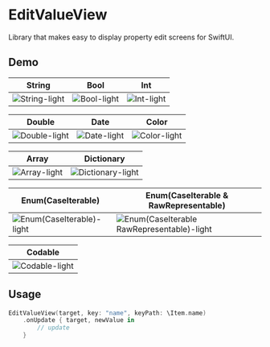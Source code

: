 # EditValueView

Library that makes easy to display property edit screens for SwiftUI.

## Demo

|  String  |  Bool  |  Int  |
| ---- | ---- | ---- |
|  ![String-light](https://user-images.githubusercontent.com/50244599/197402681-7e3c4ec8-f7c3-4ad7-9e31-8e3cd270342f.png)  |  ![Bool-light](https://user-images.githubusercontent.com/50244599/197402668-973d18c4-9f87-4f2f-9e6c-77072b4a8db6.png)  |  ![Int-light](https://user-images.githubusercontent.com/50244599/197402680-eb91f16f-52db-441a-b923-706889c256f8.png)  |

|  Double  |  Date  |  Color  |
| ---- | ---- | ---- |
|  ![Double-light](https://user-images.githubusercontent.com/50244599/197402677-cb2a90ca-58fa-4d2d-8459-fa2539836c36.png) |  ![Date-light](https://user-images.githubusercontent.com/50244599/197402673-414f5b2d-9031-4ad3-81de-300d85e5ad56.png)  |  ![Color-light](https://user-images.githubusercontent.com/50244599/197402671-8a224878-ab39-4471-b072-cbb19a2d38b9.png)  |

|  Array  |  Dictionary  |
| ---- | ---- |
|  ![Array-light](https://user-images.githubusercontent.com/50244599/197402664-fce3326c-824d-4853-9a5b-47903ccdf470.png)  |  ![Dictionary-light](https://user-images.githubusercontent.com/50244599/197402675-d1dd4bdb-6135-4c45-89f9-2f640daf9f3d.png)  |

|  Enum(CaseIterable)  |  Enum(CaseIterable & RawRepresentable)  |
| ---- | ---- |
|  ![Enum(CaseIterable)-light](https://user-images.githubusercontent.com/50244599/197402679-c6be841f-02ca-4db6-81ba-5e5e4893058d.png)  |  ![Enum(CaseIterable   RawRepresentable)-light](https://user-images.githubusercontent.com/50244599/197402678-dc8547ec-add7-436c-8cba-44d950f0d676.png)  | 

|  Codable  |
|  ----  |
|  ![Codable-light](https://user-images.githubusercontent.com/50244599/197402669-5fe684df-cbbe-4945-b89e-264e00fed733.png)  |


## Usage
```swift
EditValueView(target, key: "name", keyPath: \Item.name)
    .onUpdate { target, newValue in
        // update
    } 
```